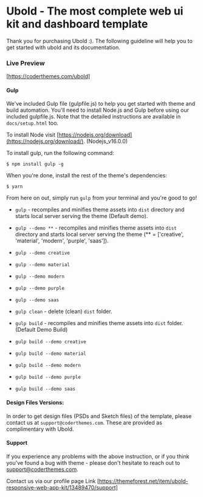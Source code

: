 
# Ubold - The most complete web ui kit and dashboard template

Thank you for purchasing Ubold :). The following guideline will help you to get started with ubold and its documentation.

###  Live Preview
[https://coderthemes.com/ubold]

#### Gulp

We've included Gulp file (gulpfile.js) to help you get started with theme and build automation. You'll need to install Node.js and Gulp before using our included gulpfile.js. Note that the detailed instructions are available in `docs/setup.html` too.

To install Node visit [https://nodejs.org/download](https://nodejs.org/download/). (Nodejs_v16.0.0)

To install gulp, run the following command:
```
$ npm install gulp -g
```

When you're done, install the rest of the theme's dependencies:
```
$ yarn
```

From here on out, simply run `gulp` from your terminal and you're good to go!

+  `gulp` - recompiles and minifies theme assets into `dist` directory and starts local server serving the theme (Default demo).

+  `gulp --demo **` - recompiles and minifies theme assets into `dist` directory and starts local server serving the theme (** = ['creative', 'material', 'modern', 'purple', 'saas']).

+  `gulp --demo creative`

+  `gulp --demo material`

+  `gulp --demo modern`

+  `gulp --demo purple`

+  `gulp --demo saas`

+  `gulp clean` - delete (clean) `dist` folder.

+  `gulp build` - recompiles and minifies theme assets into `dist` folder. (Default Demo Build)

+  `gulp build --demo creative`

+  `gulp build --demo material`

+  `gulp build --demo modern`

+  `gulp build --demo purple`

+  `gulp build --demo saas`

#### Design Files Versions:
In order to get design files (PSDs and Sketch files) of the template, please contact us at `support@coderthemes.com`. These are provided as complimentary with Ubold.

#### Support
If you experience any problems with the above instruction, or if you think you've found a bug with theme - please don't hesitate to reach out to support@coderthemes.com.

Contact us via our profile page Link [https://themeforest.net/item/ubold-responsive-web-app-kit/13489470/support]